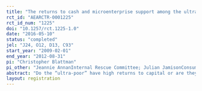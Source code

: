 ```yaml
---
title: "The returns to cash and microenterprise support among the ultra-poor: A field experiment"
rct_id: "AEARCTR-0001225"
rct_id_num: "1225"
doi: "10.1257/rct.1225-1.0"
date: "2016-05-10"
status: "completed"
jel: "J24, O12, D13, C93"
start_year: "2009-02-01"
end_year: "2012-08-31"
pi: "Christopher Blattman"
pi_other: "Jeannie AnnanInternal Rescue Committee; Julian JamisonConsumer Financial Protection Bureau Office of Research; Eric P. GreenDuke University"
abstract: "Do the “ultra-poor” have high returns to capital or are they otherwise constrained? Impoverished Ugandans, mostly women, were experimentally offered individual business training, $150, supervision, and business advising. We evaluated the full package plus the marginal effects of components: supervision (pressure to invest); advice; and stronger social networks (via group formation). 16 months later, microenterprise ownership and incomes double. Supervision and advice weakly increase initial investment but have little long-run impact. Group formation raised earnings through cooperative activities, suggesting social capital is an important input. Overall, the economic returns to cash appear high. We see little effect, however, on empowerment. "
layout: registration
---
```


